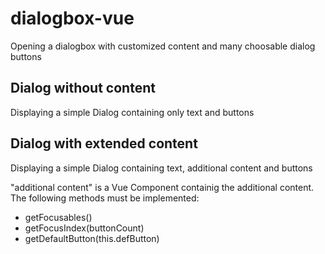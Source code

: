 # dialogbox-vue
Opening a dialogbox with customized content and many choosable dialog buttons

## Dialog without content
Displaying a simple Dialog containing only text and buttons

## Dialog with extended content
Displaying a simple Dialog containing text, additional content and buttons

"additional content" is a Vue Component containig the additional content. 
The following methods must be implemented:
* getFocusables()
* getFocusIndex(buttonCount)
* getDefaultButton(this.defButton)

